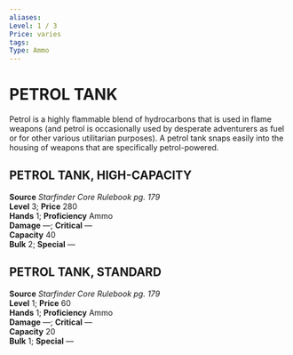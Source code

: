 ```yaml
---
aliases: 
Level: 1 / 3
Price: varies
tags: 
Type: Ammo
---
```

# PETROL TANK
Petrol is a highly flammable blend of hydrocarbons that is used in flame weapons (and petrol is occasionally used by desperate adventurers as fuel or for other various utilitarian purposes). A petrol tank snaps easily into the housing of weapons that are specifically petrol-powered.  

##  PETROL TANK, HIGH-CAPACITY

**Source** _Starfinder Core Rulebook pg. 179_  
**Level** 3; **Price** 280  
**Hands** 1; **Proficiency** Ammo  
**Damage** —; **Critical** —  
**Capacity** 40  
**Bulk** 2; **Special** —

##  PETROL TANK, STANDARD

**Source** _Starfinder Core Rulebook pg. 179_  
**Level** 1; **Price** 60  
**Hands** 1; **Proficiency** Ammo  
**Damage** —; **Critical** —  
**Capacity** 20  
**Bulk** 1; **Special** —
